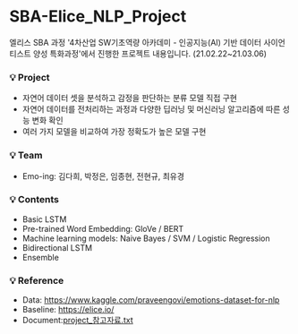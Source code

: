 # SBA-Elice_NLP_Project
엘리스 SBA 과정 '4차산업 SW기초역량 아카데미 - 인공지능(AI) 기반 데이터 사이언티스트 양성 특화과정'에서 진행한 프로젝트 내용입니다. (21.02.22~21.03.06)

### 💡 Project
* 자연어 데이터 셋을 분석하고 감정을 판단하는 분류 모델 직접 구현
* 자연어 데이터를 전처리하는 과정과 다양한 딥러닝 및 머신러닝 알고리즘에 따른 성능 변화 확인
* 여러 가지 모델을 비교하여 가장 정확도가 높은 모델 구현

### 💡 Team
* Emo-ing: 김다희, 박정은, 임종현, 전현규, 최유경

### 💡 Contents
* Basic LSTM 
* Pre-trained Word Embedding: GloVe / BERT
* Machine learning models: Naive Bayes / SVM / Logistic Regression
* Bidirectional LSTM
* Ensemble

### 💡 Reference
* Data: https://www.kaggle.com/praveengovi/emotions-dataset-for-nlp
* Baseline: https://elice.io/ 
* Document:[project_참고자료.txt](https://github.com/DieKim/SBA-Elice_Project_NLP/files/6796805/project_.txt)


